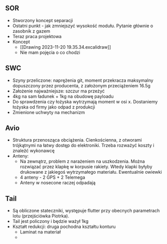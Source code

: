 
## SOR
- Stworzony koncept separacji
- Ostatni punkt - jak zmniejszyć wysokość modułu. Pytanie głównie o zasobnik z gazem
- Teraz praca projektowa
- Koncept
	- [[Drawing 2023-11-20 19.35.34.excalidraw]]
	- Nie mam pojęcia o co chodzi


## SWC
- Szyny przeliczone: naprężenia git, moment przekracza maksymalny dopuszczony przez producenta, z założonym przeciążeniem 16.5g
- Założenie najważniejsze: szczur ma przeżyć
- 4kg na sam ładunek + 1kg na obudowę payloadu
- Do sprawdzenia czy łożyska wytrzymają moment w osi x. Dostaniemy łożyska od firmy jako odpad z produkcji
- Zmienione uchwyty na mechanizm


## Avio
- Struktura przenosząca obciążenia. Cienkościenna, z otworami trójkątnymi na łatwy dostęp do elektroniki. Trzeba rozważyć koszty i znaleźć wykonawcę
- Anteny:
	- Na zewnątrz, problem z narażeniem na uszkodzenia. Można rozwiązać przez klapkę w korpusie rakiety. Wtedy klapki byłyby drukowane z jakiegoś wytrzymałego materiału. Ewentualnie owiewki
	- 4 anteny - 2 GPS + 2 Telemega
	- Anteny w nosecone raczej odpadają


## Tail
- Są obliczone stateczniki, występuje flutter przy obecnych parametrach lotu (przejściówka Piotrka).
- Tail jest policzony i będzie ważył 1kg
- Kształt redukcji: druga pochodna kształtu konturu
	- Laminat na materiał
	- 